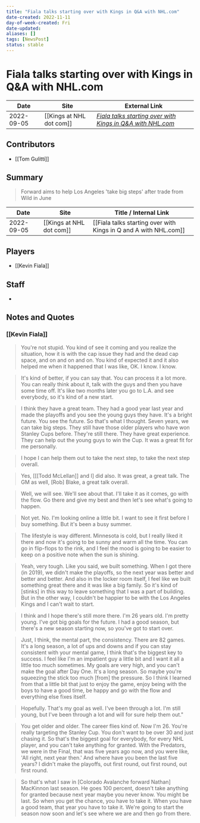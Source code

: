 ```yaml
---
title: "Fiala talks starting over with Kings in Q&A with NHL.com"
date-created: 2022-11-11
day-of-week-created: Fri
date-updated: 
aliases: []
tags: [NewsPost]
status: stable
---
```


# Fiala talks starting over with Kings in Q&A with NHL.com

| Date       | Site                 | External Link                                                                                                                    |
| ---------- | -------------------- | -------------------------------------------------------------------------------------------------------------------------------- |
| 2022-09-05 | [[Kings at NHL dot com]] | [*Fiala talks starting over with Kings in Q&A with NHL.com*](https://www.nhl.com/news/sitting-down-with-kevin-fiala/c-335446576) |

## Contributors
- [[Tom Gulitti]]

## Summary
> Forward aims to help Los Angeles 'take big steps' after trade from Wild in June

| Date       | Site                 | Title / Internal Link                                        |
| ---------- | -------------------- | ------------------------------------------------------------ |
| 2022-09-05 | [[Kings at NHL dot com]] | [[Fiala talks starting over with Kings in Q and A with NHL.com]] |

## Players
- [[Kevin Fiala]]

## Staff
- 

## Notes and Quotes
### [[Kevin Fiala]]
> You're not stupid. You kind of see it coming and you realize the situation, how it is with the cap issue they had and the dead cap space, and on and on and on. You kind of expected it and it also helped me when it happened that I was like, OK. I know. I know.

> It's kind of better, if you can say that. You can process it a lot more. You can really think about it, talk with the guys and then you have some time off. It's like two months later you go to L.A. and see everybody, so it's kind of a new start.

> I think they have a great team. They had a good year last year and made the playoffs and you see the young guys they have. It's a bright future. You see the future. So that's what I thought. Seven years, we can take big steps. They still have those older players who have won Stanley Cups before. They're still there. They have great experience. They can help out the young guys to win the Cup. It was a great fit for me personally.

> I hope I can help them out to take the next step, to take the next step overall.

> Yes, \[[[Todd McLellan]] and I] did also. It was great, a great talk. The GM as well, \[Rob] Blake, a great talk overall.

> Well, we will see. We'll see about that. I'll take it as it comes, go with the flow. Go there and give my best and then let's see what's going to happen.

> Not yet. No. I'm looking online a little bit. I want to see it first before I buy something. But it's been a busy summer.

> The lifestyle is way different. Minnesota is cold, but I really liked it there and now it's going to be sunny and warm all the time. You can go in flip-flops to the rink, and I feel the mood is going to be easier to keep on a positive note when the sun is shining.

> Yeah, very tough. Like you said, we built something. When I got there (in 2019), we didn't make the playoffs, so the next year was better and better and better. And also in the locker room itself, I feel like we built something great there and it was like a big family. So it's kind of \[stinks] in this way to leave something that I was a part of building. But in the other way, I couldn't be happier to be with the Los Angeles Kings and I can't wait to start.

> I think and I hope there's still more there. I'm 26 years old. I'm pretty young. I've got big goals for the future. I had a good season, but there's a new season starting now, so you've got to start over.

> Just, I think, the mental part, the consistency. There are 82 games. It's a long season, a lot of ups and downs and if you can stay consistent with your mental game, I think that's the biggest key to success. I feel like I'm an impatient guy a little bit and I want it all a little too much sometimes. My goals are very high, and you can't make the goal after Day One. It's a long season. So maybe you're squeezing the stick too much \[from] the pressure. So I think I learned from that a little bit that just to enjoy the game, enjoy being with the boys to have a good time, be happy and go with the flow and everything else fixes itself.

> Hopefully. That's my goal as well. I've been through a lot. I'm still young, but I've been through a lot and will for sure help them out."

> You get older and older. The career flies kind of. Now I'm 26. You're really targeting the Stanley Cup. You don't want to be over 30 and just chasing it. So that's the biggest goal for everybody, for every NHL player, and you can't take anything for granted. With the Predators, we were in the Final, that was five years ago now, and you were like, 'All right, next year then.' And where have you been the last five years? I didn't make the playoffs, out first round, out first round, out first round.

> So that's what I saw in \[Colorado Avalanche forward Nathan] MacKinnon last season. He goes 100 percent, doesn't take anything for granted because next year maybe you never know. You might be last. So when you get the chance, you have to take it. When you have a good team, that year you have to take it. We're going to start the season now soon and let's see where we are and then go from there.